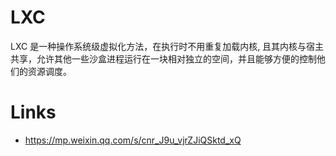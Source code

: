 # LXC

LXC 是一种操作系统级虚拟化方法，在执行时不用重复加载内核, 且其内核与宿主共享，允许其他一些沙盒进程运行在一块相对独立的空间，并且能够方便的控制他们的资源调度。

# Links

- https://mp.weixin.qq.com/s/cnr_J9u_vjrZJiQSktd_xQ
